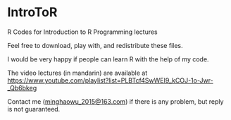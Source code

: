 # IntroToR
R Codes for Introduction to R Programming lectures

Feel free to download, play with, and redistribute these files.

I would be very happy if people can learn R with the help of my code.

The video lectures (in mandarin) are available at https://www.youtube.com/playlist?list=PLBTcf4SwWEI9_kCOJ-1o-Jwr-_Qb6bkeg

Contact me (minghaowu_2015@163.com) if there is any problem, but reply is not guaranteed.

